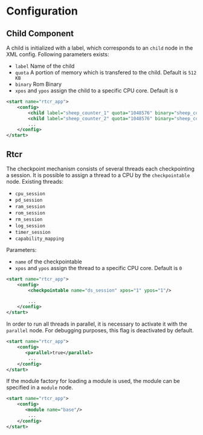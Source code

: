 # Configuration 

## Child Component

A child is initialized with a label, which corresponds to an `child` node in the
XML config. Following parameters exists:

* `label` Name of the child
* `quota` A portion of memory which is transfered to the child. Default is `512 KB`
* `binary` Rom Binary
* `xpos` and `ypos` assign the child to a specific CPU core. Default is `0`

```xml
<start name="rtcr_app">
	<config>
		<child label="sheep_counter_1" quota="1048576" binary="sheep_counter" xpos="1" ypos="1"/>
		<child label="sheep_counter_2" quota="1048576" binary="sheep_counter" xpos="1" ypos="1"/>		
		...
	</config>
</start>
```

## Rtcr
The checkpoint mechanism consists of several threads each checkpointing a
session. It is possible to assign a thread to a CPU by the `checkpointable` node. Existing threads:

* `cpu_session`
* `pd_session`
* `ram_session`
* `rom_session`
* `rm_session`
* `log_session`
* `timer_session`
* `capability_mapping`

Parameters:

* `name` of the checkpointable
* `xpos` and `ypos` assign the thread to a specific CPU core. Default is `0`

```xml
<start name="rtcr_app">
	<config>
		<checkpointable name="ds_session" xpos="1" ypos="1"/>

		...
	</config>
</start>
```

In order to run all threads in parallel, it is necessary to activate it with the
`parallel` node. For debugging purposes, this flag is deactivated by default.

```xml
<start name="rtcr_app">
	<config>
       <parallel>true</parallel>
		...
	</config>
</start>
```


If the module factory for loading a module is used, the module can be specified
in a `module` node.
```xml
<start name="rtcr_app">
	<config>
       <module name="base"/>
		...
	</config>
</start>
```

